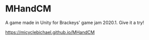 # MHandCM
A game made in Unity for Brackeys' game jam 2020.1. Give it a try!

https://micyclebichael.github.io/MHandCM

